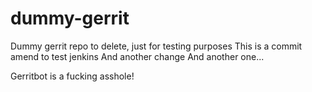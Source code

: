 dummy-gerrit
============

Dummy gerrit repo to delete, just for testing purposes
This is a commit amend to test jenkins
And another change
And another one...

Gerritbot is a fucking asshole!

